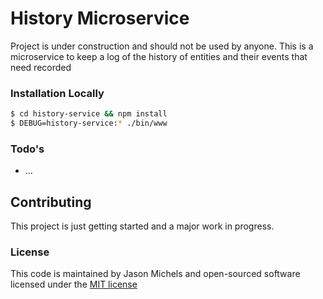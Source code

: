 # History Microservice

Project is under construction and should not be used by anyone.  This is a microservice to keep a log of the history of entities and their events that need recorded

### Installation Locally
```sh
$ cd history-service && npm install
$ DEBUG=history-service:* ./bin/www
```

### Todo's
 - ...

## Contributing
This project is just getting started and a major work in progress.

### License
This code is maintained by Jason Michels and open-sourced software licensed under the [MIT license](http://opensource.org/licenses/MIT)